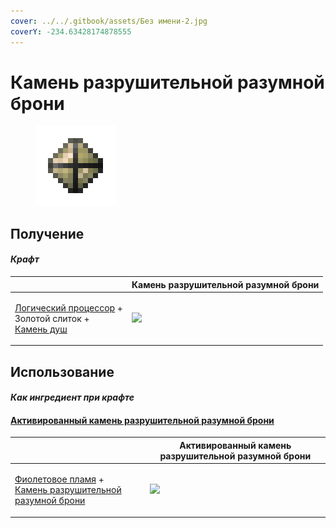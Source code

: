 ```yaml
---
cover: ../../.gitbook/assets/Без имени-2.jpg
coverY: -234.63428174878555
---
```


# Камень разрушительной разумной брони

<figure><img src="../../.gitbook/assets/sentientarmourgem_destructive_deactivated_128.png" alt=""><figcaption></figcaption></figure>

## Получение

#### _Крафт_

|                                                                                                                             |  Камень разрушительной разумной брони                                      |
| --------------------------------------------------------------------------------------------------------------------------- | -------------------------------------------------------------------------- |
| <p><a href="logic_processor.md">Логический процессор</a> +<br>Золотой слиток +<br><a href="soulstone.md">Камень душ</a></p> | ![](../../.gitbook/assets/sentientarmourgem\_destructive\_deactivated.png) |

## Использование

#### _Как ингредиент при крафте_

#### [Активированный камень разрушительной разумной брони](sentientarmourgem_destructive_activated.md)

|                                                                                                                                                            |  Активированный камень разрушительной разумной брони                     |
| ---------------------------------------------------------------------------------------------------------------------------------------------------------- | ------------------------------------------------------------------------ |
| <p><a href="purple_blaze.md">Фиолетовое пламя</a> +<br><a href="sentientarmourgem_destructive_deactivated.md">Камень разрушительной разумной брони</a></p> | ![](../../.gitbook/assets/sentientarmourgem\_destructive\_activated.png) |

